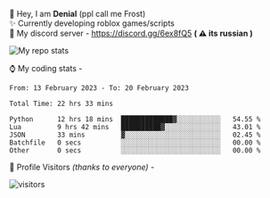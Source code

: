 🤚 Hey, I am **Denial** (ppl call me Frost)  
✨ Currently developing roblox games/scripts  
💎  My discord server - https://discord.gg/6ex8fQ5 **( ⚠ its russian )**  

<img alt="My repo stats" src="https://github-readme-stats.vercel.app/api?username=FrostX-Official&show_icons=true&theme=radical">

⌚ My coding stats -

<!--START_SECTION:waka-->

```text
From: 13 February 2023 - To: 20 February 2023

Total Time: 22 hrs 33 mins

Python      12 hrs 18 mins  █████████████▓░░░░░░░░░░░   54.55 %
Lua         9 hrs 42 mins   ██████████▓░░░░░░░░░░░░░░   43.01 %
JSON        33 mins         ▓░░░░░░░░░░░░░░░░░░░░░░░░   02.45 %
Batchfile   0 secs          ░░░░░░░░░░░░░░░░░░░░░░░░░   00.00 %
Other       0 secs          ░░░░░░░░░░░░░░░░░░░░░░░░░   00.00 %
```

<!--END_SECTION:waka-->

🧥 Profile Visitors *(thanks to everyone)* -  
  
![visitors](https://visitor-badge.glitch.me/badge?page_id=FrostX-Official.FrostX-Official)
